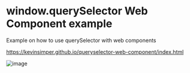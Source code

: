 # window.querySelector Web Component example

Example on how to use querySelector with web components

https://kevinsimper.github.io/queryselector-web-component/index.html

![image](https://user-images.githubusercontent.com/1126497/57113603-974ba980-6d45-11e9-8dc4-8e05f36918bd.png)



